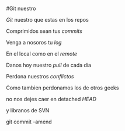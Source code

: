 #Git nuestro


<p><em>Git</em> nuestro que estas en los repos</br>


Comprimidos sean tus <em>commits</em><br/> 


Venga a nosoros tu <em>log</em><br/>


En el local como en el <em>remote</em><br/>


Danos hoy nuestro <em>pull</em> de cada dia<br/>


Perdona nuestros <em>conflictos</em><br/>


Como tambien perdonamos los de otros geeks<br/>


no nos dejes caer en detached <em>HEAD</em><br/>


y libranos de SVN</em><br/>


git commit -amend 



